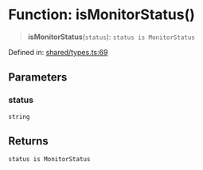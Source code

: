 # Function: isMonitorStatus()

> **isMonitorStatus**(`status`): `status is MonitorStatus`

Defined in: [shared/types.ts:69](https://github.com/Nick2bad4u/Uptime-Watcher/blob/2a45eeb1723f8f7089001af2c92aa07d82dfe7e4/shared/types.ts#L69)

## Parameters

### status

`string`

## Returns

`status is MonitorStatus`
